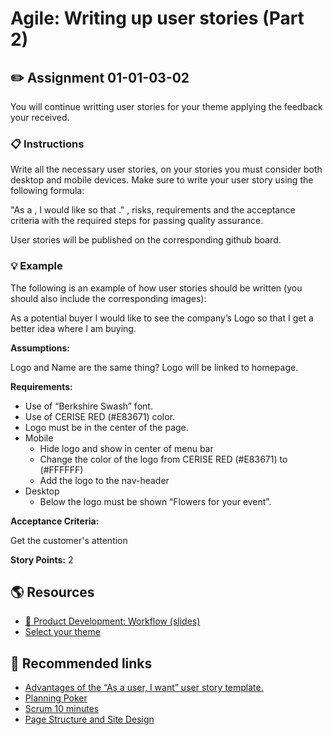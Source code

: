 # Agile: Writing up user stories (Part 2)

## :pencil2: Assignment 01-01-03-02

You will continue writting user stories for your theme applying the feedback your received.

### :clipboard: Instructions

Write all the necessary user stories, on your stories you must consider both desktop and mobile devices. Make sure to write your user story using the following formula:

"As a <type of user: who is this story for>, I would like <some goal: what they want to do> so that <some reason: why they want to do it>." , risks, requirements and the acceptance criteria with the required steps for passing quality assurance.
  
User stories will be published on the corresponding github board.
  
### :bulb: Example
  
The following is an example of how user stories should be written (you should also include the corresponding images):
  
As a potential buyer I would like to see the company’s Logo so that I get a better idea where I am buying.

**Assumptions:**

Logo and Name are the same thing?
Logo will be linked to homepage.

**Requirements:**

* Use of “Berkshire Swash” font.
* Use of CERISE RED (#E83671) color.
* Logo must be in the center of the page.
* Mobile
  * Hide logo and show in center of menu bar
  * Change the color of the logo from CERISE RED (#E83671) to (#FFFFFF)
  * Add the logo to the nav-header
* Desktop
  * Below the logo must be shown “Flowers for your event”.

**Acceptance Criteria:**

Get the customer's attention

**Story Points:** 
2

## :earth_americas: Resources

* [:pushpin: Product Development: Workflow (slides)](https://drive.google.com/open?id=191seiKBAXF8-bR6wXtoZZjc6KntCZb8d)
* [Select your theme](https://www.dropbox.com/sh/l4ltmmel0h0tlam/AADOkbZkFLCpuvtEPnYLfBNXa?dl=0)

## :pill: Recommended links

* [Advantages of the “As a user, I want” user story template.](https://www.mountaingoatsoftware.com/blog/advantages-of-the-as-a-user-i-want-user-story-template)
* [Planning Poker](https://www.planningpoker.com/)
* [Scrum 10 minutes](https://www.youtube.com/watch?time_continue=6&v=YFkwhTkrVx8)
* [Page Structure and Site Design](http://webstyleguide.com/wsg3/6-page-structure/3-site-design.html)

